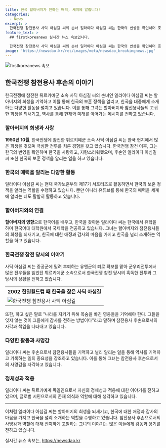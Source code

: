 ```yaml
---
title: 한국 할아버지가 전하는 매력, 세계에 알립니다!
categories:
  - News
excerpt: >
  한국전쟁 참전용사 사딕 아심길 씨의 손녀 일라이다 아심길 씨는 한국의 번성을 확인하며 호국 영웅들을 기억하는 방법을 강조합니다. 할아버지가 전쟁을 거치며 겪은 경험과 사랑은 그녀에게 큰 영향을 끼쳤고 현재 국가보훈부의 서포터즈로 활동하며 한국의 보훈정책을 알리고 있습니다. 또한 유튜브를 통해 한국을 세계에 알리는 일을 하며 한국의 매력을 널리 알리고 있습니다. 또한 할아버지의 이야기를 통해 한국 전쟁에 대한 이해와 인식을 널리 알리고 있습니다. 일라이다 씨는 자신의 활동을 통해 참전용사들과 그들의 희생을 잊지 않고 기록하려 노력하고 있습니다.  
feature_text: >
  ## firstkoreanews 실시간 뉴스 속보입니다.

  한국전쟁 참전용사 사딕 아심길 씨의 손녀 일라이다 아심길 씨는 한국의 번성을 확인하며 호국 영웅들을 기억하는 방법을 강조합니다. 할아버지가 전쟁을 거치며 겪은 경험과 사랑은 그녀에게 큰 영향을 끼쳤고 현재 국가보훈부의 서포터즈로 활동하며 한국의 보훈정책을 알리고 있습니다. 또한 유튜브를 통해 한국을 세계에 알리는 일을 하며 한국의 매력을 널리 알리고 있습니다. 또한 할아버지의 이야기를 통해 한국 전쟁에 대한 이해와 인식을 널리 알리고 있습니다. 일라이다 씨는 자신의 활동을 통해 참전용사들과 그들의 희생을 잊지 않고 기록하려 노력하고 있습니다.  
image: 'https://newsdao.kr/res/images/meta/newsdao_breakingnews.jpg'
---
```


<p><img src="https://newsdao.kr/res/images/meta/newsdao_breakingnews.jpg" alt="firstkoreanews 속보" /></p>

<h2 data-ke-size="size26">한국전쟁 참전용사 후손의 이야기</h2>

<p data-ke-size="size16">한국전쟁에 참전한 튀르키예군 소속 사딕 아심길 씨의 손녀인 일라이다 아심길 씨는 할아버지의 희생을 기억하고 이를 통해 한국의 보훈 정책을 알리고, 한국을 대중에게 소개하는 다양한 활동을 펼치고 있습니다. 이를 통해 그녀는 할아버지와 참전용사들의 고귀한 희생을 되새기고, 역사를 통해 현재와 미래를 이어가는 메시지를 전하고 있습니다.</p>

<h3 data-ke-size="size21">할아버지의 희생과 사랑</h3>

<p data-ke-size="size16"><b>1950년 10월</b>, 한국전쟁에 참전한 튀르키예군 소속 사딕 아심길 씨는 한국 현지에서 많은 희생을 겪으며 극심한 전투를 치른 경험을 갖고 있습니다. 한국전쟁 참전 이후, 그는 한국의 번영을 확인하며 한국을 사랑하고, 자랑스러워했으며, 후손인 일라이다 아심길 씨 또한 한국의 보훈 정책을 알리는 일을 하고 있습니다.</p>

<h3 data-ke-size="size21">한국의 매력을 알리는 다양한 활동</h3>

<p data-ke-size="size16">일라이다 아심길 씨는 현재 국가보훈부의 제17기 서포터즈로 활동하면서 한국의 보훈 정책을 알리는 역할을 수행하고 있습니다. 뿐만 아니라 유튜브를 통해 한국의 매력을 세계에 알리는 데도 활발히 활동하고 있습니다.</p>

<h3 data-ke-size="size21">할아버지와의 연결</h3>

<p data-ke-size="size16"><b>할아버지의 영향</b>으로 한국어를 배우고, 한국을 찾아본 일라이다 씨는 한국에서 유학을 하며 한국어대 대학원에서 국제학을 전공하고 있습니다. 그녀는 할아버지와 참전용사들의 희생을 되새기고, 한국에 대한 애정과 감사의 마음을 가지고 한국을 널리 소개하는 역할을 하고 있습니다.</p>

<h3 data-ke-size="size21">한국전쟁 참전 당시의 이야기</h3>

<p data-ke-size="size16">사딕 아심길 씨는 중공군에 밀려 후퇴하는 유엔군의 퇴로 확보를 맡아 군우리전투에서 많은 전우들을 잃었던 튀르키예군 소속으로서 한국전쟁 참전 당시의 혹독한 전투와 그 당시의 상황을 전하고 있습니다.</p>

<p><table>
    <tr>
      <td style="text-align: center; height: 17px;"><b>2002 한일월드컵 때 한국을 찾은 사딕 아심길</b></td>
    </tr>
    <tr>
      <td><img src="https://www.korea.kr/newsWeb/resources/attaches/20210604_1_89449_200.jpg" alt="한국전쟁 참전용사 사딕 아심길"></td>
    </tr>
  </table>
  <p data-ke-size="size16">또한, 하고 싶은 말로 "나라를 지키기 위해 목숨을 바친 영웅들을 기억해야 한다. 그들을 잊지 않는 것이 그들에게 감사를 전하는 방법이다"라고 말하며 참전용사 후손으로서의 자각과 책임을 나타내고 있습니다.</p></p>

<h3 data-ke-size="size21">다양한 활동과 사명감</h3>

<p data-ke-size="size16">일라이다 씨는 후손으로서 참전용사들을 기억하고 널리 알리는 일을 통해 역사를 기억하고 기록하는 일의 중요성을 강조하고 있습니다. 이를 통해 그녀는 참전용사 후손으로서의 사명감을 자각하고 있습니다.</p>

<h3 data-ke-size="size21">정체성과 적응</h3>

<p data-ke-size="size16">일라이다 씨는 튀르키예계 독일인으로서 자신의 정체성과 적응에 대한 이야기를 전하고 있으며, 글로벌 시민으로서의 존재 의식과 역할에 대해 생각하고 있습니다.</p>

  <hr>

<p data-ke-size="size16">이처럼 일라이다 아심길 씨는 할아버지의 희생을 되새기고, 한국에 대한 애정과 감사의 마음을 가지고 한국을 널리 소개하는 역할을 수행하고 있습니다. 참전용사 후손으로서의 사명감과 역할에 대해 진지하게 고찰하는 그녀의 이야기는 많은 이들에게 감동과 용기를 전하고 있습니다.</p>
실시간 뉴스 속보는, <a href="https://newsdao.kr" rel="dofollow">https://newsdao.kr</a>


